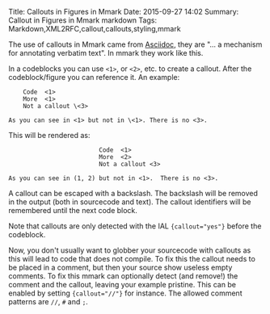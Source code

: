 Title: Callouts in Figures in Mmark
Date: 2015-09-27 14:02
Summary: Callout in Figures in Mmark markdown
Tags: Markdown,XML2RFC,callout,callouts,styling,mmark

The use of callouts in Mmark came from
[Asciidoc](http://www.methods.co.nz/asciidoc/chunked/ch20.html), they are "...
a mechanism for annotating verbatim text". In mmark they work like this.

In a codeblocks you can use `<1>`, or `<2>`, etc. to create a callout. After the
codeblock/figure you can reference it. An example:

        Code  <1>
        More  <1>
        Not a callout \<3>

    As you can see in <1> but not in \<1>. There is no <3>.

This will be rendered as:

                             Code  <1>
                             More  <2>
                             Not a callout <3>

    As you can see in (1, 2) but not in <1>.  There is no <3>.

A callout can be escaped with a backslash. The backslash will be removed in the
output (both in sourcecode and text). The callout identifiers will be remembered
until the next code block.

Note that callouts are only detected with the IAL `{callout="yes"}` before the
codeblock.

Now, you don't usually want to globber your sourcecode with callouts as this will
lead to code that does not compile. To fix this the callout needs to be placed
in a comment, but then your source show useless empty comments. To fix this
mmark can optionally detect (and remove!) the comment and the callout, leaving
your example pristine. This can be enabled by setting `{callout="//"}` for
instance. The allowed comment patterns are `//`, `#` and `;`.
